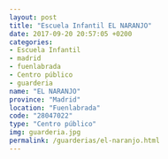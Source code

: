 ```yaml
---
layout: post
title: "Escuela Infantil EL NARANJO"
date: 2017-09-20 20:57:05 +0200
categories:
- Escuela Infantil
- madrid
- fuenlabrada
- Centro público
- guarderia
name: "EL NARANJO"
province: "Madrid"
location: "Fuenlabrada"
code: "28047022"
type: "Centro público"
img: guarderia.jpg
permalink: /guarderias/el-naranjo.html
---
```

